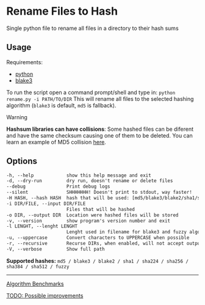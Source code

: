# Rename Files to Hash

Single python file to rename all files in a directory to their hash sums

## Usage

Requirements:

- [python](https://www.python.org/)
- [blake3](https://pypi.org/project/blake3/)

To run the script open a command prompt/shell and type in: `python rename.py -i PATH/TO/DIR`
This will rename all files to the selected hashing algorithm (`blake3` is default, `md5` is fallback).

> [!warning]
> **Hashsum libraries can have collisions**: Some hashed files can be diferent and have the same checksum causing one of them to be deleted. You can learn an example of MD5 collision [here](https://www.mscs.dal.ca/~selinger/md5collision/).

## Options

```txt
-h, --help            show this help message and exit
-d, --dry-run         dry run, doesn't rename or delete files
--debug               Print debug logs
--silent              SHHHHHHH! Doesn't print to stdout, way faster!
-H HASH, --hash HASH  hash that will be used: [md5/blake3/blake2/sha1/sha224/sha256/sha384/sha512/fuzzy]
-i DIR/FILE, --input DIR/FILE
                      Files that will be hashed
-o DIR, --output DIR  Location were hashed files will be stored
-v, --version         show program's version number and exit
-l LENGHT, --lenght LENGHT
                      Lenght used in filename for blake3 and fuzzy algorithms
-u, --uppercase       Convert characters to UPPERCASE when possible
-r, --recursive       Recurse DIRs, when enabled, will not accept output folder
-V, --verbose         Show full path
```

**Supported hashes:** `md5 / blake3 / blake2 / sha1 / sha224 / sha256 / sha384 / sha512 / fuzzy`

---

[Algorithm Benchmarks](docs/README.md)

[TODO: Possible improvements](docsTODO.md)
